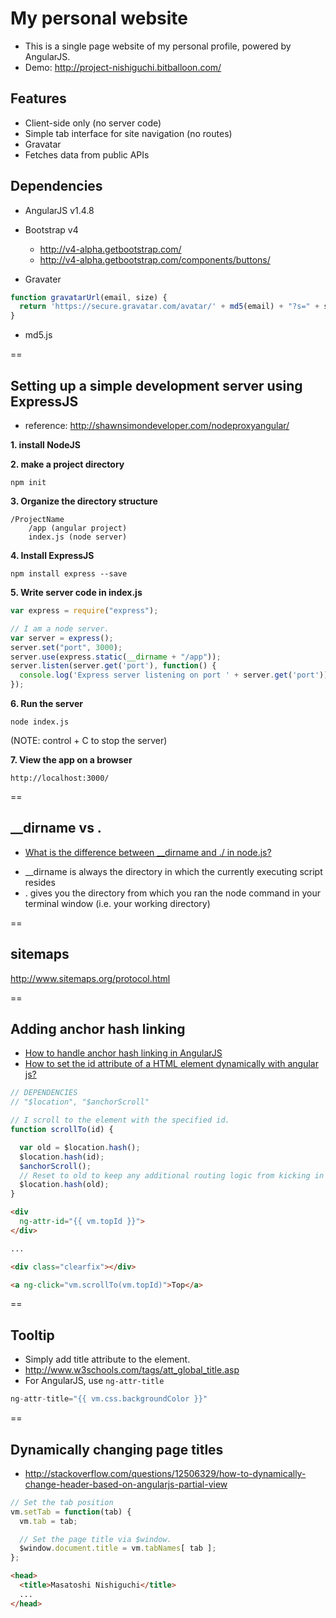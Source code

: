 # My personal website

- This is a single page website of my personal profile, powered by AngularJS.
- Demo: http://project-nishiguchi.bitballoon.com/

## Features
- Client-side only (no server code)
- Simple tab interface for site navigation (no routes)
- Gravatar
- Fetches data from public APIs

## Dependencies
- AngularJS v1.4.8
- Bootstrap v4
    + http://v4-alpha.getbootstrap.com/
    + http://v4-alpha.getbootstrap.com/components/buttons/

- Gravater
```js
function gravatarUrl(email, size) {
  return 'https://secure.gravatar.com/avatar/' + md5(email) + "?s=" + size;
}
```

- md5.js

==

## Setting up a simple development server using ExpressJS
- reference: http://shawnsimondeveloper.com/nodeproxyangular/

**1. install NodeJS**

**2. make a project directory**
```
npm init
```

**3. Organize the directory structure**
```
/ProjectName
    /app (angular project)
    index.js (node server)
```

**4. Install ExpressJS**
```
npm install express --save
```

**5. Write server code in index.js**
```js
var express = require("express");

// I am a node server.
var server = express();
server.set("port", 3000);
server.use(express.static(__dirname + "/app"));
server.listen(server.get('port'), function() {
  console.log('Express server listening on port ' + server.get('port'));
});
```

**6. Run the server**
```
node index.js
```
(NOTE: control + C to stop the server)

**7. View the app on a browser**
```
http://localhost:3000/
```

==

## __dirname vs .
- [What is the difference between __dirname and ./ in node.js?](http://stackoverflow.com/questions/8131344/what-is-the-difference-between-dirname-and-in-node-js)
 + __dirname is always the directory in which the currently executing script resides
 + . gives you the directory from which you ran the node command in your terminal window (i.e. your working directory)

==

## sitemaps

http://www.sitemaps.org/protocol.html

==

## Adding anchor hash linking

- [How to handle anchor hash linking in AngularJS](http://stackoverflow.com/questions/14712223/how-to-handle-anchor-hash-linking-in-angularjs)
- [How to set the id attribute of a HTML element dynamically with angular js?](http://stackoverflow.com/questions/23655009/how-to-set-the-id-attribute-of-a-html-element-dynamically-with-angular-js)

```js
// DEPENDENCIES
// "$location", "$anchorScroll"

// I scroll to the element with the specified id.
function scrollTo(id) {

  var old = $location.hash();
  $location.hash(id);
  $anchorScroll();
  // Reset to old to keep any additional routing logic from kicking in
  $location.hash(old);
}

```

```html
<div
  ng-attr-id="{{ vm.topId }}">
</div>

...

<div class="clearfix"></div>

<a ng-click="vm.scrollTo(vm.topId)">Top</a>
```

==

## Tooltip
- Simply add title attribute to the element.
- http://www.w3schools.com/tags/att_global_title.asp
- For AngularJS, use `ng-attr-title`
```js
ng-attr-title="{{ vm.css.backgroundColor }}"
```

==

## Dynamically changing page titles
- http://stackoverflow.com/questions/12506329/how-to-dynamically-change-header-based-on-angularjs-partial-view

```js
// Set the tab position
vm.setTab = function(tab) {
  vm.tab = tab;

  // Set the page title via $window.
  $window.document.title = vm.tabNames[ tab ];
};
```

```html
<head>
  <title>Masatoshi Nishiguchi</title>
  ...
</head>
```
